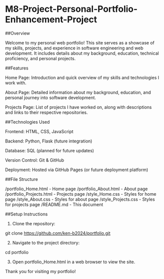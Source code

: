 # M8-Project-Personal-Portfolio-Enhancement-Project
##Overview

Welcome to my personal web portfolio! This site serves as a showcase of my skills, projects, and experience in software engineering and web development. It includes details about my background, education, technical proficiency, and personal projects.

##Features

Home Page: Introduction and quick overview of my skills and technologies I work with.

About Page: Detailed information about my background, education, and personal journey into software development.

Projects Page: List of projects I have worked on, along with descriptions and links to their respective repositories.

##Technologies Used

Frontend: HTML, CSS, JavaScript

Backend: Python, Flask (future integration)

Database: SQL (planned for future updates)

Version Control: Git & GitHub

Deployment: Hosted via GitHub Pages (or future deployment platform)

##File Structure

/portfolio_Home.html  - Home page
/portfolio_About.html - About page
/portfolio_Projects.html - Projects page
/style_Home.css - Styles for home page
/style_About.css - Styles for about page
/style_Projects.css - Styles for projects page
/README.md - This document

##Setup Instructions

1. Clone the repository:

git clone https://github.com/ken-b2024/portfolio.git

2. Navigate to the project directory:

cd portfolio

3. Open portfolio_Home.html in a web browser to view the site.


Thank you for visiting my portfolio!